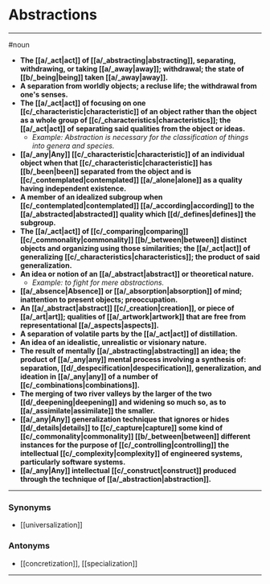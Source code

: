 # Abstractions
---
#noun
- **The [[a/_act|act]] of [[a/_abstracting|abstracting]], separating, withdrawing, or taking [[a/_away|away]]; withdrawal; the state of [[b/_being|being]] taken [[a/_away|away]].**
- **A separation from worldly objects; a recluse life; the withdrawal from one's senses.**
- **The [[a/_act|act]] of focusing on one [[c/_characteristic|characteristic]] of an object rather than the object as a whole group of [[c/_characteristics|characteristics]]; the [[a/_act|act]] of separating said qualities from the object or ideas.**
	- _Example: Abstraction is necessary for the classification of things into genera and species._
- **[[a/_any|Any]] [[c/_characteristic|characteristic]] of an individual object when that [[c/_characteristic|characteristic]] has [[b/_been|been]] separated from the object and is [[c/_contemplated|contemplated]] [[a/_alone|alone]] as a quality having independent existence.**
- **A member of an idealized subgroup when [[c/_contemplated|contemplated]] [[a/_according|according]] to the [[a/_abstracted|abstracted]] quality which [[d/_defines|defines]] the subgroup.**
- **The [[a/_act|act]] of [[c/_comparing|comparing]] [[c/_commonality|commonality]] [[b/_between|between]] distinct objects and organizing using those similarities; the [[a/_act|act]] of generalizing [[c/_characteristics|characteristics]]; the product of said generalization.**
- **An idea or notion of an [[a/_abstract|abstract]] or theoretical nature.**
	- _Example: to fight for mere abstractions._
- **[[a/_absence|Absence]] or [[a/_absorption|absorption]] of mind; inattention to present objects; preoccupation.**
- **An [[a/_abstract|abstract]] [[c/_creation|creation]], or piece of [[a/_art|art]]; qualities of [[a/_artwork|artwork]] that are free from representational [[a/_aspects|aspects]].**
- **A separation of volatile parts by the [[a/_act|act]] of distillation.**
- **An idea of an idealistic, unrealistic or visionary nature.**
- **The result of mentally [[a/_abstracting|abstracting]] an idea; the product of [[a/_any|any]] mental process involving a synthesis of: separation, [[d/_despecification|despecification]], generalization, and ideation in [[a/_any|any]] of a number of [[c/_combinations|combinations]].**
- **The merging of two river valleys by the larger of the two [[d/_deepening|deepening]] and widening so much so, as to [[a/_assimilate|assimilate]] the smaller.**
- **[[a/_any|Any]] generalization technique that ignores or hides [[d/_details|details]] to [[c/_capture|capture]] some kind of [[c/_commonality|commonality]] [[b/_between|between]] different instances for the purpose of [[c/_controlling|controlling]] the intellectual [[c/_complexity|complexity]] of engineered systems, particularly software systems.**
- **[[a/_any|Any]] intellectual [[c/_construct|construct]] produced through the technique of [[a/_abstraction|abstraction]].**
---
### Synonyms
- [[universalization]]
### Antonyms
- [[concretization]], [[specialization]]
---
